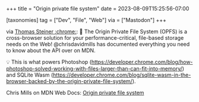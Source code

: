 +++
title = "Origin private file system"
date = 2023-08-09T15:25:56-07:00

[taxonomies]
tag = ["Dev", "File", "Web"]
via = ["Mastodon"]
+++

via [Thomas Steiner :chrome:](https://toot.cafe/@tomayac/110860403617635844): 📢 The Origin Private File System (OPFS) is a cross-browser solution for your performance-critical, file-based storage needs on the Web!  @chrisdavidmills has documented everything you need to know about the API over on MDN.

💡 This is what powers Photoshop (https://developer.chrome.com/blog/how-photoshop-solved-working-with-files-larger-than-can-fit-into-memory/) and SQLite Wasm (https://developer.chrome.com/blog/sqlite-wasm-in-the-browser-backed-by-the-origin-private-file-system/). 

<!-- more -->

Chris Mills on MDN Web Docs: [Origin private file system](https://developer.mozilla.org/en-US/docs/Web/API/File_System_API/Origin_private_file_system)
